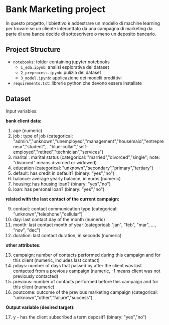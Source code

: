 # Bank Marketing project

In questo progetto, l'obiettivo è addestrare un modello di machine learning per trovare se un cliente intercettato da una campagna di marketing da parte di una banca decide di sottoscrivere o meno un deposito bancario.

## Project Structure
* ```notebooks```: folder containing jupyter notebooks
   * ```1_eda.ipynb```: analisi esplorativa del dataset
   * ```2_preprocess.ipynb```: pulizia del dataset
   * ```3_model.ipynb```: applicazione dei modelli predittivi
* ```requirements.txt```: librerie python che devono essere installate

## Dataset

Input variables:

**bank client data:**

1. age (numeric)
2. job : type of job (categorical: "admin.","unknown","unemployed","management","housemaid","entrepreneur","student",
   .                                 "blue-collar","self-employed","retired","technician","services") 
3. marital : marital status (categorical: "married","divorced","single"; note: "divorced" means divorced or widowed)
4. education (categorical: "unknown","secondary","primary","tertiary")
5. default: has credit in default? (binary: "yes","no")
6. balance: average yearly balance, in euros (numeric) 
7. housing: has housing loan? (binary: "yes","no")
8. loan: has personal loan? (binary: "yes","no")

**related with the last contact of the current campaign:**

9. contact: contact communication type (categorical: "unknown","telephone","cellular") 
10. day: last contact day of the month (numeric)
11. month: last contact month of year (categorical: "jan", "feb", "mar", ..., "nov", "dec")
12. duration: last contact duration, in seconds (numeric)

**other attributes:**

13. campaign: number of contacts performed during this campaign and for this client (numeric, includes last contact)
14. pdays: number of days that passed by after the client was last contacted from a previous campaign (numeric, -1 means client was not previously contacted)
15. previous: number of contacts performed before this campaign and for this client (numeric)
16. poutcome: outcome of the previous marketing campaign (categorical: "unknown","other","failure","success")

**Output variable (desired target):**

17. y - has the client subscribed a term deposit? (binary: "yes","no")

